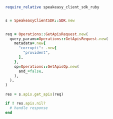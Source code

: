 <!-- Start SDK Example Usage -->


```ruby
require_relative speakeasy_client_sdk_ruby


s = SpeakeasyClientSDK::SDK.new

   
req = Operations::GetApisRequest.new(
  query_params=Operations::GetApisRequest.new(
    metadata=.new{
      "corrupti": .new[
        "provident",
      ],
    },
    op=Operations::GetApisOp.new(
      and_=false,
    ),
  ),
)
    
res = s.apis.get_apis(req)

if ! res.apis.nil?
  # handle response
end

```
<!-- End SDK Example Usage -->